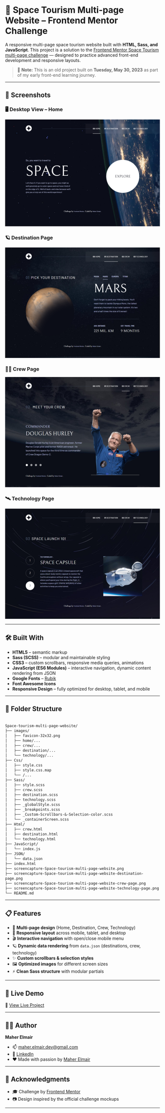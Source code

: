 # 🚀 Space Tourism Multi-page Website – Frontend Mentor Challenge

A responsive multi-page space tourism website built with **HTML, Sass, and JavaScript**.
This project is a solution to the [Frontend Mentor Space Tourism multi-page challenge](https://www.frontendmentor.io/challenges/space-tourism-multipage-website-gRWj1URZ3) — designed to practice advanced front-end development and responsive layouts.

> 📅 **Note:** This is an old project built on **Tuesday, May 30, 2023** as part of my early front-end learning journey.

---

## 📸 Screenshots

### 🖥️ Desktop View – Home

![Desktop Home](/screencapture-Space-tourism-multi-page-website.png)

### 🪐 Destination Page

![Destination Preview](/screencapture-Space-tourism-multi-page-website-destination-page.png)

### 👩‍🚀 Crew Page

![Crew Preview](/screencapture-Space-tourism-multi-page-website-crew-page.png)

### 🛰️ Technology Page

![Technology Preview](/screencapture-Space-tourism-multi-page-website-technology-page.png)

---

## 🛠️ Built With

* **HTML5** – semantic markup
* **Sass (SCSS)** – modular and maintainable styling
* **CSS3** – custom scrollbars, responsive media queries, animations
* **JavaScript (ES6 Modules)** – interactive navigation, dynamic content rendering from JSON
* **Google Fonts** – [Rubik](https://fonts.google.com/specimen/Rubik)
* **Font Awesome Icons**
* **Responsive Design** – fully optimized for desktop, tablet, and mobile

---

## 📂 Folder Structure

```

Space-tourism-multi-page-website/
├── images/
│   ├── favicon-32x32.png
│   ├── home/...
│   ├── crew/...
│   ├── destination/...
│   └── technology/...
├── Css/
│   ├── style.css
│   ├── style.css.map
│   └── /...
├── Sass/
│   ├── style.scss
│   ├── crew.scss
│   ├── destination.scss
│   ├── technology.scss
│   ├── _globalStyle.scss
│   ├── _breakpoints.scss
│   ├── _Custom-Scrollbars-&-Selection-color.scss
│   └── _containerScreen.scss
├── Html/
│   ├── crew.html
│   ├── destination.html
│   └── technology.html
├── JavaScript/
│   └── index.js
├── JSON/
│   └── data.json
├── index.html
├── screencapture-Space-tourism-multi-page-website.png
├── screencapture-Space-tourism-multi-page-website-destination-page.png
├── screencapture-Space-tourism-multi-page-website-crew-page.png
├── screencapture-Space-tourism-multi-page-website-technology-page.png
└── README.md

```

---

## 📋 Features

* 🌌 **Multi-page design** (Home, Destination, Crew, Technology)
* 📱 **Responsive layout** across mobile, tablet, and desktop
* 🎬 **Interactive navigation** with open/close mobile menu
* 🪐 **Dynamic data rendering** from `data.json` (destinations, crew, technology)
* ✨ **Custom scrollbars & selection styles**
* 🖼️ **Optimized images** for different screen sizes
* ⚡ **Clean Sass structure** with modular partials

---

## 🚀 Live Demo

🔗 [View Live Project](https://maher-elmair.github.io/Space-tourism-multi-page-website/)

---

## 🧑‍💻 Author

**Maher Elmair**

- 📫 [maher.elmair.dev@gmail.com](mailto:maher.elmair.dev@gmail.com)
- 🔗 [LinkedIn](https://www.linkedin.com/in/maher-elmair-831042237)
- ❤️ Made with passion by [Maher Elmair](https://maher-elmair.github.io/My_Website)

---

## 🙏 Acknowledgments

* 🎓 Challenge by [Frontend Mentor](https://www.frontendmentor.io/)
* 📷 Design inspired by the official challenge mockups

---
